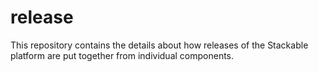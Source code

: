# release
This repository contains the details about how releases of the Stackable platform are put together from individual components.
